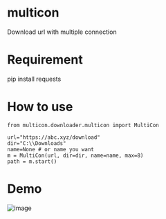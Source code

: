 # multicon

Download url with multiple connection

# Requirement

pip install requests

# How to use
```
from multicon.downloader.multicon import MultiCon

url="https://abc.xyz/download"
dir="C:\\Downloads"
name=None # or name you want
m = MultiCon(url, dir=dir, name=name, max=8)
path = m.start()
```
# Demo

![image](https://i.imgur.com/udPWLKO.gif)
